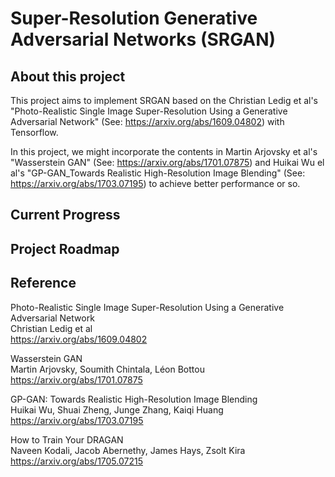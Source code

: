 # Super-Resolution Generative Adversarial Networks (SRGAN)
## About this project
This project aims to implement SRGAN based on the Christian Ledig et al's "Photo-Realistic Single Image Super-Resolution Using a Generative Adversarial Network" (See: https://arxiv.org/abs/1609.04802) with Tensorflow.  

In this project, we might incorporate the contents in Martin Arjovsky et al's "Wasserstein GAN" (See: https://arxiv.org/abs/1701.07875) and Huikai Wu el al's "GP-GAN_Towards Realistic High-Resolution Image Blending" (See: https://arxiv.org/abs/1703.07195) to achieve better performance or so.  

## Current Progress


## Project Roadmap


## Reference
Photo-Realistic Single Image Super-Resolution Using a Generative Adversarial Network  
Christian Ledig et al  
https://arxiv.org/abs/1609.04802  
  
Wasserstein GAN  
Martin Arjovsky, Soumith Chintala, Léon Bottou  
https://arxiv.org/abs/1701.07875  
  
GP-GAN: Towards Realistic High-Resolution Image Blending  
Huikai Wu, Shuai Zheng, Junge Zhang, Kaiqi Huang  
https://arxiv.org/abs/1703.07195  
  
How to Train Your DRAGAN  
Naveen Kodali, Jacob Abernethy, James Hays, Zsolt Kira  
https://arxiv.org/abs/1705.07215  
  